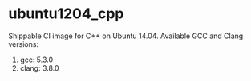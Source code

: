 ubuntu1204_cpp
=================

Shippable CI image for C++ on Ubuntu 14.04. Available GCC and Clang versions:

1. gcc: 5.3.0
2. clang: 3.8.0
